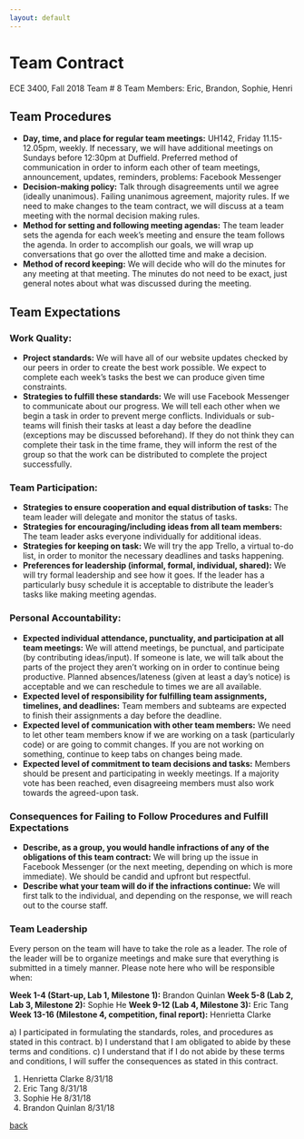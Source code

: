 ```yaml
---
layout: default
---
```


# Team Contract
ECE 3400, Fall 2018 Team # 8 
Team Members: Eric, Brandon, Sophie, Henri 

## Team Procedures
- **Day, time, and place for regular team meetings:** UH142, Friday 11.15-12.05pm, weekly. If necessary, we will have additional meetings on Sundays before 12:30pm at Duffield.
Preferred method of communication in order to inform each other of team meetings, announcement, updates, reminders, problems: Facebook Messenger
- **Decision-making policy:** Talk through disagreements until we agree (ideally unanimous). Failing unanimous agreement, majority rules. If we need to make changes to the team contract, we will discuss at a team meeting with the normal decision making rules.
- **Method for setting and following meeting agendas:** The team leader sets the agenda for each week’s meeting and ensure the team follows the agenda. In order to accomplish our goals, we will wrap up conversations that go over the allotted time and make a decision.
- **Method of record keeping:** We will decide who will do the minutes for any meeting at that meeting. The minutes do not need to be exact, just general notes about what was discussed during the meeting.

## Team Expectations
### Work Quality:
- **Project standards:** We will have all of our website updates checked by our peers in order to create the best work possible. We expect to complete each week’s tasks the best we can produce given time constraints.
- **Strategies to fulfill these standards:** We will use Facebook Messenger to communicate about our progress. We will tell each other when we begin a task in order to prevent merge conflicts. Individuals or sub-teams will finish their tasks at least a day before the deadline (exceptions may be discussed beforehand). If they do not think they can complete their task in the time frame, they will inform the rest of the group so that the work can be distributed to complete the project successfully.

### Team Participation:
- **Strategies to ensure cooperation and equal distribution of tasks:** The team leader will delegate and monitor the status of tasks.
- **Strategies for encouraging/including ideas from all team members:** The team leader asks everyone individually for additional ideas.
- **Strategies for keeping on task:** We will try the app Trello, a virtual to-do list, in order to monitor the necessary deadlines and tasks happening.
- **Preferences for leadership (informal, formal, individual, shared):** We will try formal leadership and see how it goes. If the leader has a particularly busy schedule it is acceptable to distribute the leader’s tasks like making meeting agendas.

### Personal Accountability:
- **Expected individual attendance, punctuality, and participation at all team meetings:** We will attend meetings, be punctual, and participate (by contributing ideas/input). If someone is late, we will talk about the parts of the project they aren’t working on in order to continue being productive. Planned absences/lateness (given at least a day’s notice) is acceptable and we can reschedule to times we are all available.
- **Expected level of responsibility for fulfilling team assignments, timelines, and deadlines:** Team members and subteams are expected to finish their assignments a day before the deadline.
- **Expected level of communication with other team members:** We need to let other team members know if we are working on a task (particularly code) or are going to commit changes. If you are not working on something, continue to keep tabs on changes being made.
- **Expected level of commitment to team decisions and tasks:** Members should be present and participating in weekly meetings. If a majority vote has been reached, even disagreeing members must also work towards the agreed-upon task.

### Consequences for Failing to Follow Procedures and Fulfill Expectations
- **Describe, as a group, you would handle infractions of any of the obligations of this team contract:** We will bring up the issue in Facebook Messenger (or the next meeting, depending on which is more immediate). We should be candid and upfront but respectful.
- **Describe what your team will do if the infractions continue:** We will first talk to the individual, and depending on the response, we will reach out to the course staff.

### Team Leadership
Every person on the team will have to take the role as a leader. The role of the leader will be to organize meetings and make sure that everything is submitted in a timely manner. Please note here who will be responsible when: 

**Week 1-4 (Start-up, Lab 1, Milestone 1):** Brandon Quinlan
**Week 5-8 (Lab 2, Lab 3, Milestone 2):** Sophie He
**Week 9-12 (Lab 4, Milestone 3):** Eric Tang
**Week 13-16 (Milestone 4, competition, final report):** Henrietta Clarke

a)	I participated in formulating the standards, roles, and procedures as stated in this contract.
b)	I understand that I am obligated to abide by these terms and conditions.
c)	I understand that if I do not abide by these terms and conditions, I will suffer the consequences as stated in this contract.

1) Henrietta Clarke		8/31/18
2) Eric Tang 			8/31/18
3) Sophie He			8/31/18
4) Brandon Quinlan		8/31/18

[back](./)